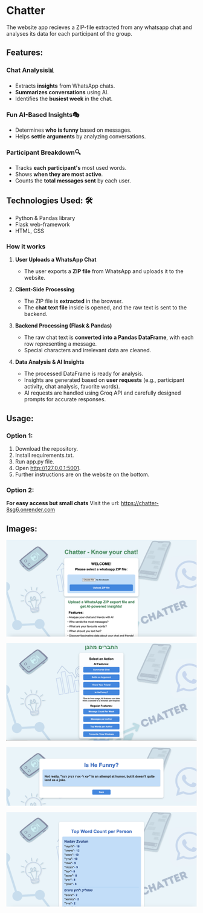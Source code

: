 # Chatter

The website app recieves a ZIP-file extracted from any whatsapp chat and analyses its data for each participant of the group.

## Features:
### Chat Analysis📊
- Extracts **insights** from WhatsApp chats.
- **Summarizes conversations** using AI.
- Identifies the **busiest week** in the chat.

### Fun AI-Based Insights🎭
- Determines **who is funny** based on messages.
- Helps **settle arguments** by analyzing conversations.

### Participant Breakdown🔍
- Tracks **each participant's** most used words.
- Shows **when they are most active**.
- Counts the **total messages sent** by each user.

## Technologies Used: 🛠️
- Python & Pandas library
- Flask web-framework
- HTML, CSS

### How it works
1. **User Uploads a WhatsApp Chat**  
   - The user exports a **ZIP file** from WhatsApp and uploads it to the website.  

2. **Client-Side Processing**  
   - The ZIP file is **extracted** in the browser.  
   - The **chat text file** inside is opened, and the raw text is sent to the backend.  

3. **Backend Processing (Flask & Pandas)**  
   - The raw chat text is **converted into a Pandas DataFrame**, with each row representing a message.  
   - Special characters and irrelevant data are cleaned.  

4. **Data Analysis & AI Insights**  
   - The processed DataFrame is ready for analysis.  
   - Insights are generated based on **user requests** (e.g., participant activity, chat analysis, favorite words).
   - AI requests are handled using Groq API and carefully designed prompts for accurate responses.

## Usage:
### Option 1:
1. Download the repository.
2. Install requirements.txt.
3. Run app.py file.
4. Open http://127.0.0.1:5001.
5. Further instructions are on the website on the bottom.

### Option 2:
**For easy access but small chats**
Visit the url: https://chatter-8sg6.onrender.com

## Images:
![Home Screen](Screenshots/Home.png)

![Menu](Screenshots/Screenshot6.png)

![Funny](Screenshots/Screenshot4.png)

![Funny](Screenshots/Screenshot5.png)





